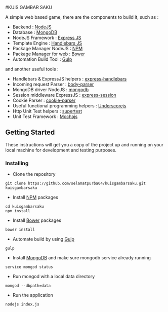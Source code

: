 #KUIS GAMBAR SAKU

A simple web based game, there are the components to build it, such as :

- Backend : <a href="https://nodejs.org/en/">NodeJS</a>
- Database : <a href="https://www.mongodb.com/">MongoDB</a>
- NodeJS Framework : <a href="http://expressjs.com/">Express JS</a>
- Template Engine : <a href="http://handlebarsjs.com">Handlebars JS</a>
- Package Manager NodeJS : <a href="https://www.npmjs.com/">NPM</a>
- Package Manager for web : <a href="https://bower.io/">Bower</a>
- Automation Build Tool : <a href="http://gulpjs.com//">Gulp</a>

and another useful tools :

- Handlebars & ExpressJS helpers : <a href="https://www.npmjs.com/package/express-handlebars">express-handlebars</a>
- Incoming request Parser : <a href="https://www.npmjs.com/package/body-parser">body-parser</a>
- MongoDB driver NodeJS : <a href="https://www.npmjs.com/package/mongodb">mongodb</a>
- Session middleware ExpressJS : <a href="https://www.npmjs.com/package/express-session">express-session</a>
- Cookie Parser : <a href="https://www.npmjs.com/package/cookie-parser">cookie-parser</a>
- Useful functional programming helpers : <a href="http://underscorejs.org/">Underscorejs</a>
- Http Unit Test helpers : <a href="https://www.npmjs.com/package/supertest/">supertest</a>
- Unit Test Framework : <a href="http://mochajs.org/">Mochajs</a>

## Getting Started

These instructions will get you a copy of the project up and running on your local machine for development and testing purposes. 

### Installing

- Clone the repository
```
git clone https://github.com/selamatpurba04/kuisgambarsaku.git kuisgambarsaku
```

- Install <a href="https://www.npmjs.com/">NPM</a> packages
```
cd kuisgambarsaku
npm install
```

- Install <a href="https://bower.io/">Bower</a> packages
```
bower install
```

- Automate build by using <a href="http://gulpjs.com//">Gulp</a>
```
gulp
```

- Install <a href="https://www.mongodb.com/">MongoDB</a> and make sure mongodb service already running
```
service mongod status
```

- Run mongod with a local data directory
```
mongod --dbpath=data
```

- Run the application
```
nodejs index.js
```
